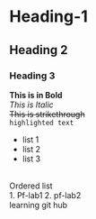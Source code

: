 # Heading-1
## Heading 2
### Heading 3
**This is in Bold**
<br/>
_This is Italic_
<br/>
~~This is strikethrough~~
<br/>
`highlighted text`
- list 1
- list 2
- list 3
<br/>
Ordered list
<br/>
  1. Pf-lab1
  2. pf-lab2
<br/>
learning git hub

